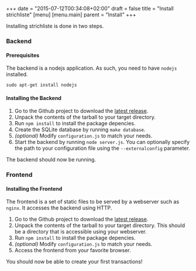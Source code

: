 +++
date = "2015-07-12T00:34:08+02:00"
draft = false
title = "Install strichliste"
[menu]
  [menu.main]
    parent = "Install"
+++

Installing strichliste is done in two steps.

### Backend

#### Prerequisites

The backend is a nodejs application. As such, you need to have `nodejs` installed.

    sudo apt-get install nodejs

#### Installing the Backend

1. Go to the Github project to download the [latest release](https://github.com/hackerspace-bootstrap/strichliste/releases).
2. Unpack the contents of the tarball to your target directory.
3. Run `npm install` to install the package depencies.
4. Create the SQLite database by running `make database`.
5. _(optional)_ Modify `configuration.js` to match your needs.
6. Start the backend by running `node server.js`. You can optionally specify
the path to your configuration file using the `--externalconfig` parameter.

The backend should now be running.

### Frontend

#### Installing the Frontend

The frontend is a set of static files to be served by a webserver such as
`nginx`. It accesses the backend using HTTP.

1. Go to the Github project to download the [latest release](https://github.com/hackerspace-bootstrap/strichliste-web/releases).
2. Unpack the contents of the tarball to your target directory. This should be
a directory that is accessible using your webserver.
3. Run `npm install` to install the package depencies.
4. _(optional)_ Modify `configuration.js` to match your needs.
5. Access the frontend from your favorite browser.

You should now be able to create your first transactions!
